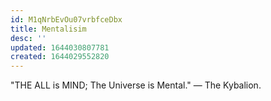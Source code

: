 ```yaml
---
id: M1qNrbEvOu07vrbfceDbx
title: Mentalisim
desc: ''
updated: 1644030807781
created: 1644029552820
---
```


"THE ALL is MIND; The Universe is Mental." — The Kybalion.
